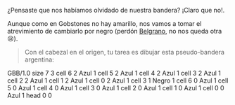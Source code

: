 ¿Pensaste que nos habíamos olvidado de nuestra bandera? ¡Claro que no!. 

Aunque como en Gobstones no hay amarillo, nos vamos a tomar el atrevimiento de cambiarlo por negro (perdón [Belgrano](https://es.wikipedia.org/wiki/Manuel_Belgrano), no nos queda otra :cry:).

> Con el cabezal en el origen, tu tarea es dibujar esta pseudo-bandera argentina:

<gs-board>
  GBB/1.0
    size 7 3
    cell 6 2 Azul 1
    cell 5 2 Azul 1
    cell 4 2 Azul 1
    cell 3 2 Azul 1
    cell 2 2 Azul 1
    cell 1 2 Azul 1
    cell 0 2 Azul 1
    cell 3 1 Negro 1
    cell 6 0 Azul 1
    cell 5 0 Azul 1
    cell 4 0 Azul 1
    cell 3 0 Azul 1
    cell 2 0 Azul 1
    cell 1 0 Azul 1
    cell 0 0 Azul 1
    head 0 0
</gs-board>
